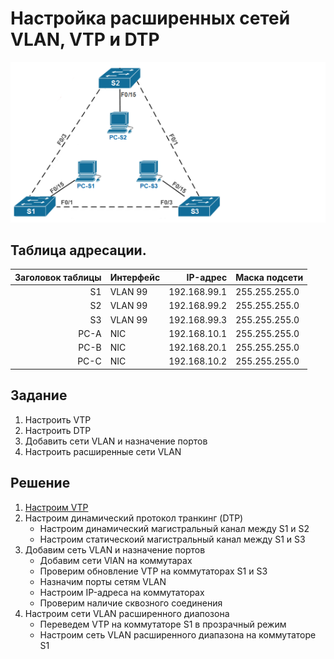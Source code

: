 # Настройка расширенных сетей VLAN, VTP и DTP
![](Image1.png)

## 	Таблица адресации.



| Заголовок таблицы    | Интерфейс      | IP-адрес                 | Маска подсети       | 
|---------------------:|:---------------|-------------------------:|:--------------------|
| S1                   | VLAN 99        | 192.168.99.1             | 255.255.255.0       | 
| S2                   | VLAN 99        | 192.168.99.2             | 255.255.255.0       | 
| S3                   | VLAN 99        | 192.168.99.3             | 255.255.255.0       | 
| PC-A                 | NIC            | 192.168.10.1             | 255.255.255.0       | 
| PC-B                 | NIC            | 192.168.20.1             | 255.255.255.0       | 
| PC-C                 | NIC            | 192.168.10.2             | 255.255.255.0       | 

## Задание 
1. Настроить VTP
2. Настроить DTP
3. Добавить сети VLAN и назначение портов
4. Настроить расширенные сети VLAN

## Решение 
1. [Настроим VTP](#твоё_название)
2. Настроим динамический протокол транкинг (DTP)
   * Настроим динамический магистральный канал между S1 и S2
   * Настроим статическоий магистральный канал между S1 и S3
3. Добавим сеть VLAN и назначение портов
   * Добавим сети VlAN на коммутарах
   * Проверим обновление VTP на коммутаторах S1 и S3
   * Назначим порты сетям VLAN
   * Настроим IP-адреса на коммутаторах 
   * Проверим наличие сквозного соединения
4. Настроим сети VLAN расширенного диапозона
   * Переведем VTP на коммутаторе S1 в прозрачный режим
   * Настроим сеть VLAN расширенного диапазона на коммутаторе S1


<a name="твоё_название"></a>
